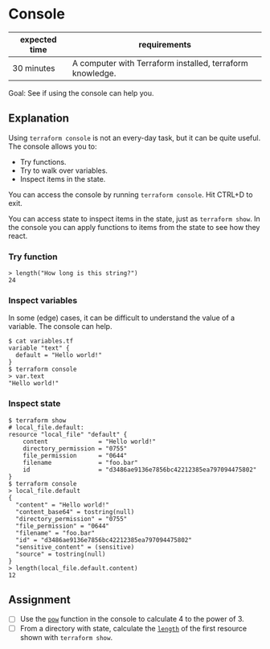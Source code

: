 # Console

| expected time | requirements                                              |
|---------------|-----------------------------------------------------------|
| 30 minutes    | A computer with Terraform installed, terraform knowledge. |

Goal: See if using the console can help you.

## Explanation

Using `terraform console` is not an every-day task, but it can be quite useful. The console allows you to:

- Try functions.
- Try to walk over variables.
- Inspect items in the state.

You can access the console by running `terraform console`. Hit CTRL+D to exit.

You can access state to inspect items in the state, just as `terraform show`. In the console you can apply functions to items from the state to see how they react.

### Try function

```text
> length("How long is this string?")
24
```

### Inspect variables

In some (edge) cases, it can be difficult to understand the value of a variable. The console can help.

```text
$ cat variables.tf 
variable "text" {
  default = "Hello world!"
}
$ terraform console
> var.text
"Hello world!"
```

### Inspect state

```text
$ terraform show 
# local_file.default:
resource "local_file" "default" {
    content              = "Hello world!"
    directory_permission = "0755"
    file_permission      = "0644"
    filename             = "foo.bar"
    id                   = "d3486ae9136e7856bc42212385ea797094475802"
}
$ terraform console
> local_file.default
{
  "content" = "Hello world!"
  "content_base64" = tostring(null)
  "directory_permission" = "0755"
  "file_permission" = "0644"
  "filename" = "foo.bar"
  "id" = "d3486ae9136e7856bc42212385ea797094475802"
  "sensitive_content" = (sensitive)
  "source" = tostring(null)
}
> length(local_file.default.content)
12
```

## Assignment

- [ ] Use the [`pow`](https://www.terraform.io/language/functions/pow) function in the console to calculate 4 to the power of 3.
- [ ] From a directory with state, calculate the [`length`](https://www.terraform.io/language/functions/length) of the first resource shown with `terraform show`.
